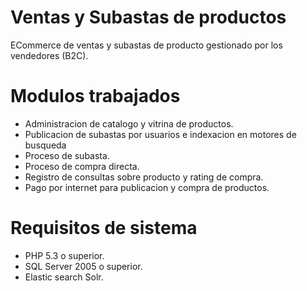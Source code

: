 # Ventas y Subastas de productos
ECommerce de ventas y subastas de producto gestionado por los vendedores (B2C).

# Modulos trabajados
- Administracion de catalogo y vitrina de productos.
- Publicacion de subastas por usuarios e indexacion en motores de busqueda
- Proceso de subasta.
- Proceso de compra directa.
- Registro de consultas sobre producto y rating de compra.
- Pago por internet para publicacion y compra de productos.

# Requisitos de sistema
- PHP 5.3 o superior.
- SQL Server 2005 o superior. 
- Elastic search Solr.
